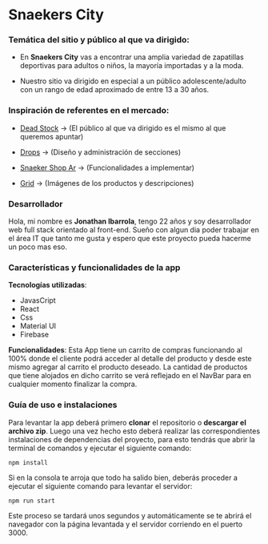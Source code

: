 # Snaekers City
### **Temática del sitio y público al que va dirigido:**

  

- En **Snaekers City** vas a encontrar una amplia variedad de zapatillas deportivas para adultos o niños, la mayoría importadas y a la moda.

 
- Nuestro sitio va dirigido en especial a un público adolescente/adulto con un rango de edad aproximado de entre 13 a 30 años.

  


  

### **Inspiración de referentes en el mercado:**

-  [Dead Stock](https://www.deadstock.com.ar/) -> (El público al que va dirigido es el mismo al que queremos apuntar)
-   [Drops](https://drops-ba.com/) -> (Diseño y administración de secciones)

-  [Snaeker Shop Ar](https://www.sneakershopar.com/) -> (Funcionalidades a implementar)

-  [Grid](https://www.grid.com.ar/) -> (Imágenes de los productos y descripciones)


### Desarrollador
Hola, mi nombre es **Jonathan Ibarrola**, tengo 22 años y soy desarrollador web full stack orientado al front-end. Sueño con algun dia poder trabajar en el área IT que tanto me gusta y espero que este proyecto pueda hacerme un poco mas eso.

### Características y funcionalidades de la app
   **Tecnologías utilizadas**: 

 - JavasCript
 - React 
 - Css
 - Material UI
 - Firebase  
 
 **Funcionalidades**: 
 Esta App tiene un carrito de compras funcionando al 100% donde el cliente podrá acceder al detalle del producto y desde este mismo agregar al carrito el producto deseado. La cantidad de productos que tiene alojados en dicho carrito se verá reflejado en el NavBar para en cualquier momento finalizar la compra. 

### Guía de uso e instalaciones
Para levantar la app deberá primero **clonar** el repositorio o **descargar el archivo zip**.  Luego una vez hecho esto deberá realizar las correspondientes instalaciones de dependencias del proyecto, para esto tendrás que abrir la terminal de comandos y ejecutar el siguiente comando:

    npm install 

Si en la consola te arroja que todo ha salido bien, deberás proceder a ejecutar el siguiente comando para levantar el servidor: 

    npm run start
   
Este proceso se tardará unos segundos y automáticamente se te abrirá el navegador con la página levantada y el servidor corriendo en el puerto 3000.   
